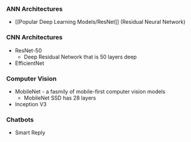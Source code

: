 ### ANN Architectures
- [[Popular Deep Learning Models/ResNet]] (Residual Neural Network)

### CNN Architectures
- ResNet-50
	- Deep Residual Network that is 50 layers deep
- EfficientNet

### Computer Vision
- MobileNet - a fasmily of mobile-first computer vision models
	- MobileNet SSD has 28 layers
- Inception V3

### Chatbots
- Smart Reply